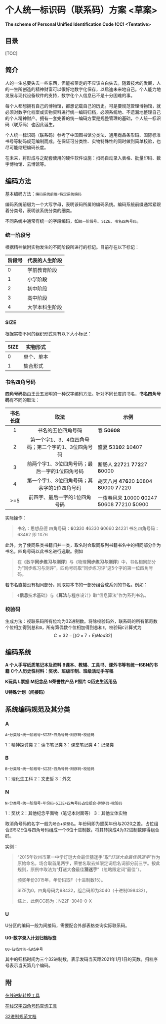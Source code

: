 # 个人统一标识码（联系码）方案 <草案>

**The scheme of Personal Unified Identification Code (CC)  \<Tentative\>**

## 目录

[TOC]


## 简介

人的一生总要失去一些东西，但能被带走的不应该白白失去。随着技术的发展，人的一生所创造的精神财富可以很好地数字化保存，以启迪未来地自己。个人能力地发展与现代设备软件的支持，数字化个人信息已不是十分困难的事。

每个人都想拥有自己的博物馆，都想记载自己的历史。可是要规范管理博物馆，就必须对数字化档案或实物资料进行统一编码归档，必须系统地、不遗漏地整理自己的个人精神财产。拥有一套完善的统一编码方案是规整管理的基础，个人统一标识码（联系码）也因此诞生。

个人统一标识码（联系码）参考了中国图书馆分类法、通用商品条形码、国际标准书号等制码规范编制而成。在保证可分类性、实物特殊性的同时做到简单校验，也尽可能缩短编码长度。

在未来，将形成与之配套使用的硬件软件设施：扫码自动录入表格、批量印码、数字博物馆、云博馆等。

## 编码方法

基本编码方法：`编码系统前缀`-`特定系统编码`

编码系统前缀为一个大写字母，表明该码所属的编码系统。编码系统前缀通常紧跟着分类号，表明该系统分类的细类。

不同系统中通常有统一的字段编码，如`统一阶段号`、`SIZE`、`书名四角号码`。

### 统一阶段号

根据精神依附实物发生的不同阶段所进行的标记。目前存在以下标记：

| 阶段号 | 代表的人生阶段 |
| ------ | -------------- |
| 0      | 学前教育阶段   |
| 1    | 小学阶段 |
|2|初中阶段|
|3|高中阶段|
|4|大学本科生阶段|

### SIZE

根据实物不同的组织形式具有以下大小标记：

| SIZE | 实物形式   |
| ---- | ---------- |
| 0    | 单个、单本 |
| 1    | 集合形式   |

### 书名四角号码

**四角号码**指由王云五发明的一种汉字编码方法。针对不同长度的书名，**书名四角号码**有不同的取法：

| 书名长度 |                        取法                         | 示例                                                         |
| :------: | :-------------------------------------------------: | ------------------------------------------------------------ |
|    1     |                 书名的五位四角号码                  | 春 **50608**                                                 |
|    2     | 第一个字1、3、4位四角号码；第二个字的1、3位四角号码 | 盛夏 **5**3**10**2 **1**0**4**07                             |
|    3     |    前两个字1、3位四角号码；最后一字的1位四角号码    | 断肠人 **2**2**7**21 **7**7**2**27 **8**0000                 |
|    4     |     第一个字1、3位四角号码；其余字的1位四角号码     | 胡天八月 **4**7**6**20 **1**0804 **8**0000 **7**7220         |
|   >=5    |            前四字、最后一字的1位四角号码            | 一夜春风来 **1**0000 **0**0247 **5**0608 **7**7210 **5**0900 |

实际操作：

> 书名：思想品德
> 四角号码：**6**0**3**30 **4**6330 **6**0660 **2**4231
> 书名四角号码：63462 即 1XZ6

此外，为了使同系类书籍归并一类，取名时会取同系列书籍书名中的相同部分作为书名，四角号码以此书名进行选取。例如

> 在《数学**同步练习与测评**》与《物理**同步练习与测评**》中，书名相同部分为“同步练习与测评”，四角号码取“同步练习评”这5个字的第一位四角号码。

若书名直接没有相同部分，则取每本书的一部分组合成系列的书名。例如：

>《**信息**技术基础》与《**算法**与程序设计》取“信息算法”作为系列书名。

### 校验码

生成方法：视联系码所有位均为32进制数。将除校验码外，联系码的所有第奇数个位相加得到总和`O`，所有第偶数个位相加得到总和`E`。校验码`C`计算式为
$$
C = 32-[(O \times 7 + E ) Mod 32]
$$


## 编码系统

**A 个人手写纸质笔记本及资料**
**B课本、教辅、工具书、课外书等有统一ISBN的书籍**
**C个人历史性材料：奖状、班级印制、班级活动手写稿**

**K玩具**
**L票据**
**M纪念品**
**N荣誉性产品**
**P照片**
**Q历史生活用品**

**U特殊计划（间接码）**



## 系统编码规范及其分类

### A

`A`-`分类号`-`统一阶段号`-`SIZE`-`四角号码`-`附序码`-`校验码`

1：精神探讨类
2：读书笔记类
3：课堂笔记类
4：记录类

### B

`B`-`分类号`-`统一阶段号`-`SIZE`-`四角号码`-`附序码`-`校验码`

1：理化生工科
2：文史哲
3：外文

### N

`N`-`分类号`-`统一阶段号`-`年份码`-`SIZE+四角号码占位组合`-`附序码`-`校验码`

1：奖状
2：其他纪念平面物（笔记本封面等）
3：其他立体实物

取消角号码的名字一般为`场合`+`荣誉名`。年份码即为颁奖年份与2020之差。占位组合即SIZE位与四角号码组成一个6位十进制数，将其转换成4为32进制数即得组合码。

实例：

> “2015年钦州市第一中学灯谜大会最佳猜迷手”取“*灯谜大会最佳猜迷手*”作为原始命名，场合取首尾两字，荣誉名取去掉限定词后名词部分前三字。按此规则，原例中取法为“**灯**谜大**会**最佳**猜迷手**”（忽略限定词“最佳”）。
>
> 颁奖年份2015年，年份码取F（十进制数15）。
>
> SIZE为0，四角号码为98432，组合码即为3040（十进制098432）。
>
> 综上，此例CC码为：N22F-3040-0-X



### U

U分区的编码一般为间接码，需要配合外部表格查询实际联系码。

#### U0-数字录入计划归档标签

`U0`-`归档时间`-`归档序号`

其中的归档时间为三个32进制数，表示发码当天距2021年1月1日的天数。归档序号表示当天第几个编码。

## 附

[在线进制转换工具](https://tool.lu/hexconvert/)

[在线汉字四角号码查询工具](https://sijiao.911cha.com/)

[32进制规范文档](https://www.crockford.com/base32.html)